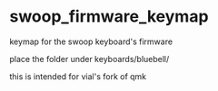 # swoop_firmware_keymap
keymap for the swoop keyboard's firmware

place the folder under keyboards/bluebell/

this is intended for vial's fork of qmk
